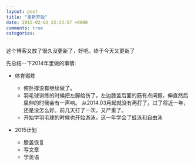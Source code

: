 ```yaml
---
layout: post
title: "重新开始"
date: 2015-02-02 22:23:57 +0800
comments: true
categories: 
---
```


这个博客又放了很久没更新了，好吧。终于今天又更新了

先总结一下2014年里做的事情:

* 体育锻炼
	* 俯卧撑没有继续做了。
	* 羽毛球训练的时候把左脚给伤了，左边膝盖后面的筋有点问题，伸直然后屈伸的时候会有一声响。
从2014.03月起就没有再打了。过了将近一年，还是没怎么好。前几天打了一次，又严重了。
	* 开始学羽毛球的时候也开始游泳，这一年学会了蛙泳和自由泳

* 2015计划
	* 膝盖恢复
	* 写文章
	* 学英语


